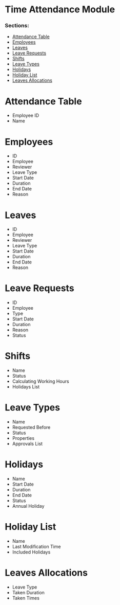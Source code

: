 # Time Attendance Module
### Sections:
* [Attendance Table](#attendance-table)
* [Employees](#employees)
* [Leaves](#leaves)
* [Leave Requests](#leave-requests)
* [Shifts](#shifts)
* [Leave Types](#leave-types)
* [Holidays](#holidays)
* [Holiday List](#holiday-list)
* [Leaves Allocations](#leaves-allocations)

# Attendance Table
* Employee ID
* Name

# Employees
* ID
* Employee
* Reviewer
* Leave Type
* Start Date
* Duration
* End Date
* Reason

# Leaves
* ID
* Employee
* Reviewer
* Leave Type
* Start Date
* Duration
* End Date
* Reason 

# Leave Requests
* ID
* Employee
* Type
* Start Date
* Duration
* Reason
* Status

# Shifts
* Name
* Status
* Calculating Working Hours
* Holidays List

# Leave Types
* Name
* Requested Before
* Status
* Properties
* Approvals List

# Holidays
* Name
* Start Date
* Duration
* End Date
* Status
* Annual Holiday

# Holiday List
* Name
* Last Modification Time
* Included Holidays

# Leaves Allocations
* Leave Type
* Taken Duration
* Taken Times

